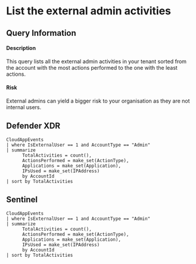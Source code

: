 # List the external admin activities

## Query Information

#### Description
This query lists all the external admin activities in your tenant sorted from the account with the most actions performed to the one with the least actions.

#### Risk
External admins can yield a bigger risk to your organisation as they are not internal users.

## Defender XDR
```KQL
CloudAppEvents
| where IsExternalUser == 1 and AccountType == "Admin"
| summarize
      TotalActivities = count(),
      ActionsPerformed = make_set(ActionType),
      Applications = make_set(Application),
      IPsUsed = make_set(IPAddress)
      by AccountId
| sort by TotalActivities
```
## Sentinel
```KQL
CloudAppEvents
| where IsExternalUser == 1 and AccountType == "Admin"
| summarize
      TotalActivities = count(),
      ActionsPerformed = make_set(ActionType),
      Applications = make_set(Application),
      IPsUsed = make_set(IPAddress)
      by AccountId
| sort by TotalActivities
```

